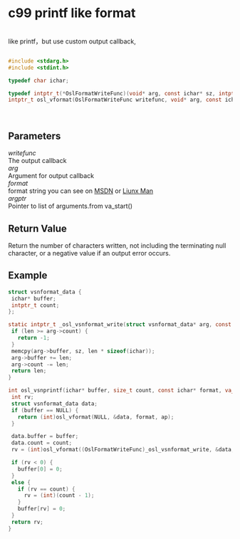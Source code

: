 # c99 printf like format
<br>
like printf，but use custom output callback, 
<br>

 ```c 

#include <stdarg.h>   
#include <stdint.h>

 typedef char ichar;

typedef intptr_t(*OslFormatWriteFunc)(void* arg, const ichar* sz, intptr_t len);
intptr_t osl_vformat(OslFormatWriteFunc writefunc, void* arg, const ichar* format, va_list argptr);

```

<br>

## Parameters 
*writefunc*
 <br>
The output callback
 <br>
 *arg*
 <br>
 Argument for output callback
 <br>
 *format*
 <br>
 format string you can see on [MSDN](https://docs.microsoft.com/en-us/cpp/c-runtime-library/format-specification-syntax-printf-and-wprintf-functions?view=msvc-160) or [Liunx Man](https://linux.die.net/man/3/printf)
 <br>
 *argptr*
 <br>
Pointer to list of arguments.from va_start()
 <br>
 
## Return Value
  Return the number of characters written, not including the terminating null character, or a negative value if an output error occurs. 
<br>

## Example

 ```c  
struct vsnformat_data {
  ichar* buffer;
  intptr_t count;
};

static intptr_t _osl_vsnformat_write(struct vsnformat_data* arg, const ichar* sz, intptr_t len) {
  if (len >= arg->count) {
    return -1;
  }
  memcpy(arg->buffer, sz, len * sizeof(ichar));
  arg->buffer += len;
  arg->count -= len;
  return len;
}

int osl_vsnprintf(ichar* buffer, size_t count, const ichar* format, va_list ap) {
  int rv;
  struct vsnformat_data data;
  if (buffer == NULL) {
    return (int)osl_vformat(NULL, &data, format, ap);
  }

  data.buffer = buffer;
  data.count = count;
  rv = (int)osl_vformat((OslFormatWriteFunc)_osl_vsnformat_write, &data, format, ap);

  if (rv < 0) {
    buffer[0] = 0;
  }
  else {
    if (rv == count) {
      rv = (int)(count - 1);
    }
    buffer[rv] = 0;
  }
  return rv;
}

```
 
<br> 
